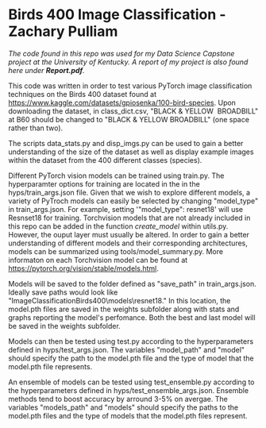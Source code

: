 # Birds 400 Image Classification - Zachary Pulliam

*The code found in this repo was used for my Data Science Capstone project at the University of Kentucky. A report of my project is also found here under **Report.pdf**.*

This code was written in order to test various PyTorch image classification techniques on the Birds 400 dataset found at https://www.kaggle.com/datasets/gpiosenka/100-bird-species. Upon downloading the dataset, in class_dict.csv, "BLACK & YELLOW &nbsp;BROADBILL" at B60 should be changed to "BLACK & YELLOW BROADBILL" (one space rather than two).

The scripts data_stats.py and disp_imgs.py can be used to gain a better understanding of the size of the dataset as well as display example images within the dataset from the 400 different classes (species).

Different PyTorch vision models can be trained using train.py. The hyperparamter options for training are located in the in the hyps/train_args.json file. Given that we wish to explore different models, a variety of PyTroch models can easily be selected by changing "model_type" in train_args.json. For example, setting '"model_type": resnet18' will use Resnset18 for training. Torchvision models that are not already included in this repo can be added in the function *create_model* within utils.py. However, the ouput layer must usually be altered. In order to gain a better understanding of different models and their corresponding architectures, models can be summarized using tools/model_summary.py. More informaton on each Torchvision model can be found at https://pytorch.org/vision/stable/models.html. 

Models will be saved to the folder defined as "save_path" in train_args.json. Ideally save paths would look like "ImageClassificationBirds400\models\resnet18." In this location, the model.pth files are saved in the weights subfolder along with stats and graphs reporting the model's perfomance. Both the best and last model will be saved in the weights subfolder.

Models can then be tested using test.py according to the hyperparameters defined in hyps/test_args.json. The variables "model_path" and "model" should specify the path to the model.pth file and the type of model that the model.pth file represents.

An ensemble of models can be tested using test_ensemble.py according to the hyperparameters defined in hyps/test_ensemble_args.json. Ensemble methods tend to boost accuracy by arround 3-5% on avergae. The variables "models_path" and "models" should specify the paths to the model.pth files and the type of models that the model.pth files represent.